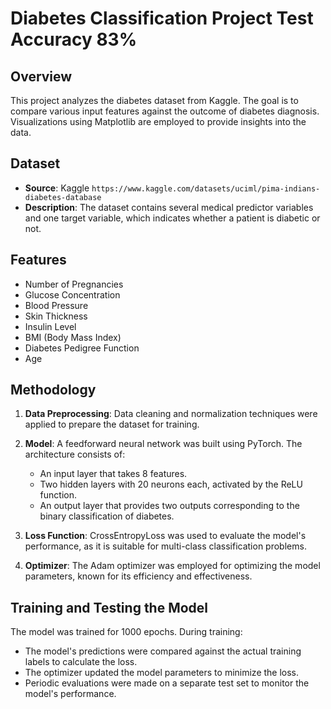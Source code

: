 # Diabetes Classification Project Test Accuracy 83%

## Overview
This project analyzes the diabetes dataset from Kaggle. The goal is to compare various input features against the outcome of diabetes diagnosis. Visualizations using Matplotlib are employed to provide insights into the data.

## Dataset
- **Source**: Kaggle `https://www.kaggle.com/datasets/uciml/pima-indians-diabetes-database`
- **Description**: The dataset contains several medical predictor variables and one target variable, which indicates whether a patient is diabetic or not.

## Features
- Number of Pregnancies
- Glucose Concentration
- Blood Pressure
- Skin Thickness
- Insulin Level
- BMI (Body Mass Index)
- Diabetes Pedigree Function
- Age

## Methodology
1. **Data Preprocessing**: Data cleaning and normalization techniques were applied to prepare the dataset for training.
2. **Model**: A feedforward neural network was built using PyTorch. The architecture consists of:
   - An input layer that takes 8 features.
   - Two hidden layers with 20 neurons each, activated by the ReLU function.
   - An output layer that provides two outputs corresponding to the binary classification of diabetes.

3. **Loss Function**: CrossEntropyLoss was used to evaluate the model's performance, as it is suitable for multi-class classification problems.
4. **Optimizer**: The Adam optimizer was employed for optimizing the model parameters, known for its efficiency and effectiveness.

## Training and Testing the Model
The model was trained for 1000 epochs. During training:
- The model's predictions were compared against the actual training labels to calculate the loss.
- The optimizer updated the model parameters to minimize the loss.
- Periodic evaluations were made on a separate test set to monitor the model's performance.